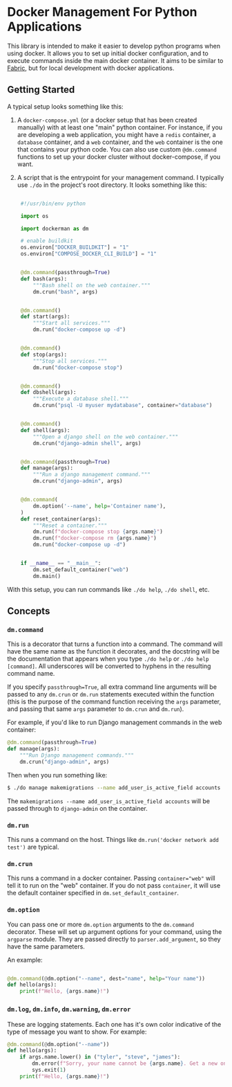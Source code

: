 # Docker Management For Python Applications

This library is intended to make it easier to develop python programs when
using docker. It allows you to set up initial docker configuration, and to
execute commands inside the main docker container. It aims to be similar to
[Fabric](https://fabfile.org), but for local development with docker
applications.

## Getting Started

A typical setup looks something like this:

1. A `docker-compose.yml` (or a docker setup that has been created manually)
   with at least one "main" python container. For instance, if you are
   developing a web application, you might have a `redis` container, a
   `database` container, and a `web` container, and the `web` container is the
   one that contains your python code. You can also use custom `@dm.command`
   functions to set up your docker cluster without docker-compose, if you want.
2. A script that is the entrypoint for your management command. I typically use
   `./do` in the project's root directory. It looks something like this:

   ```python

    #!/usr/bin/env python

    import os

    import dockerman as dm

    # enable buildkit
    os.environ["DOCKER_BUILDKIT"] = "1"
    os.environ["COMPOSE_DOCKER_CLI_BUILD"] = "1"


    @dm.command(passthrough=True)
    def bash(args):
        """Bash shell on the web container."""
        dm.crun("bash", args)


    @dm.command()
    def start(args):
        """Start all services."""
        dm.run("docker-compose up -d")


    @dm.command()
    def stop(args):
        """Stop all services."""
        dm.run("docker-compose stop")


    @dm.command()
    def dbshell(args):
        """Execute a database shell."""
        dm.crun("psql -U myuser mydatabase", container="database")


    @dm.command()
    def shell(args):
        """Open a django shell on the web container."""
        dm.crun("django-admin shell", args)


    @dm.command(passthrough=True)
    def manage(args):
        """Run a django management command."""
        dm.crun("django-admin", args)


    @dm.command(
        dm.option('--name', help='Container name'),
    )
    def reset_container(args):
        """Reset a container."""
        dm.run(f"docker-compose stop {args.name}")
        dm.run(f"docker-compose rm {args.name}")
        dm.run("docker-compose up -d")


    if __name__ == "__main__":
        dm.set_default_container("web")
        dm.main()
     ```

With this setup, you can run commands like `./do help`, `./do shell`, etc.

## Concepts

### `dm.command`

This is a decorator that turns a function into a command. The command will have
the same name as the function it decorates, and the docstring will be the
documentation that appears when you type `./do help` or `./do help [command]`.
All underscores will be converted to hyphens in the resulting command name.

If you specify `passthrough=True`, all extra command line arguments will be
passed to any `dm.crun` or `dm.run` statements executed within the function
(this is the purpose of the command function receiving the `args` parameter,
and passing that same `args` parameter to `dm.crun` and `dm.run`).

For example, if you'd like to run Django management commands in the web
container:

```python
@dm.command(passthrough=True)
def manage(args):
    """Run Django management commands."""
    dm.crun("django-admin", args)
```

Then when you run something like:

```bash
$ ./do manage makemigrations --name add_user_is_active_field accounts
```

The `makemigrations --name add_user_is_active_field accounts` will be passed
through to `django-admin` on the container.

### `dm.run`

This runs a command on the host. Things like
`dm.run('docker network add test')` are typical.

### `dm.crun`

This runs a command in a docker container. Passing `container="web"` will tell
it to run on the "web" container. If you do not pass `container`, it will use
the default container specified in `dm.set_default_container`.

### `dm.option`

You can pass one or more `dm.option` arguments to the `dm.command` decorator.
These will set up argument options for your command, using the `argparse`
module. They are passed directly to `parser.add_argument`, so they have the
same parameters.

An example:

```python

@dm.command(@dm.option("--name", dest="name", help="Your name"))
def hello(args):
    print(f"Hello, {args.name}!")
```

### `dm.log`, `dm.info`, `dm.warning`, `dm.error`

These are logging statements. Each one has it's own color indicative of the
type of message you want to show. For example:


```python
@dm.command(@dm.option("--name"))
def hello(args):
    if args.name.lower() in ("tyler", "steve", "james"):
        dm.error(f"Sorry, your name cannot be {args.name}. Get a new one.")
        sys.exit(1)
    print(f"Hello, {args.name}!")
```
